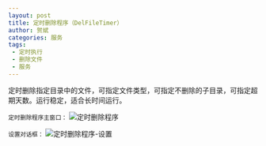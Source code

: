 ```yaml
---
layout: post
title: 定时删除程序（DelFileTimer）
author: 贺斌
categories: 服务
tags:
 - 定时执行
 - 删除文件
 - 服务
---
```



定时删除指定目录中的文件，可指定文件类型，可指定不删除的子目录，可指定超期天数。运行稳定，适合长时间运行。

`定时删除程序主窗口：`
<img src="/images/定时删除程序.png" alt="定时删除程序" />

`设置对话框：`
<img src="/images/定时删除程序-设置.png" alt="定时删除程序-设置" />

